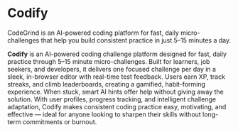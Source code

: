 # Codify
CodeGrind is an AI-powered coding platform for fast, daily micro-challenges that help you build consistent practice in just 5–15 minutes a day.


**Codify** is an AI-powered coding challenge platform designed for fast, daily practice through 5–15 minute micro-challenges. Built for learners, job seekers, and developers, it delivers one focused challenge per day in a sleek, in-browser editor with real-time test feedback. Users earn XP, track streaks, and climb leaderboards, creating a gamified, habit-forming experience. When stuck, smart AI hints offer help without giving away the solution. With user profiles, progress tracking, and intelligent challenge adaptation, Codify makes consistent coding practice easy, motivating, and effective — ideal for anyone looking to sharpen their skills without long-term commitments or burnout.
